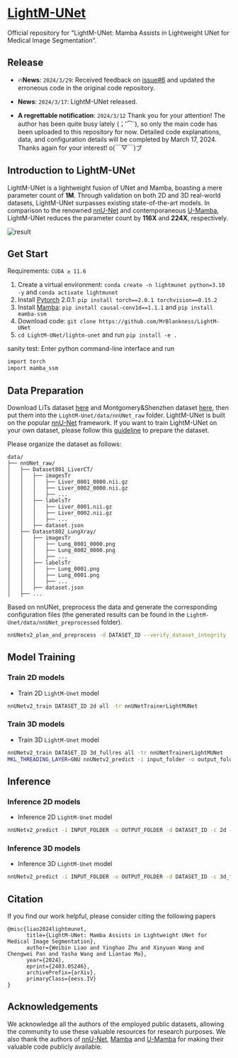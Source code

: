 # [LightM-UNet](https://arxiv.org/html/2403.05246v1)

Official repository for "LightM-UNet: Mamba Assists in Lightweight UNet for Medical Image Segmentation".

## Release

-  🔥**News**: ```2024/3/29```: Received feedback on [issue#6](https://github.com/MrBlankness/LightM-UNet/issues/6) and updated the erroneous code in the original code repository.

-  **News**: ```2024/3/17```: LightM-UNet released.

- **A regrettable notification**: ```2024/3/12``` Thank you for your attention! The author has been quite busy lately (；′⌒`), so only the main code has been uploaded to this repository for now. Detailed code explanations, data, and configuration details will be completed by March 17, 2024.
Thanks again for your interest! o(￣▽￣)ブ

## Introduction to LightM-UNet

LightM-UNet is a lightweight fusion of UNet and Mamba, boasting a mere parameter count of **1M**. Through validation on both 2D and 3D real-world datasets, LightM-UNet surpasses existing state-of-the-art models. In comparison to the renowned [nnU-Net](https://github.com/MIC-DKFZ/nnUNet) and contemporaneous [U-Mamba](https://github.com/bowang-lab/U-Mamba), LightM-UNet reduces the parameter count by **116X** and **224X**, respectively.

![result](https://github.com/MrBlankness/LightM-UNet/blob/master/assets/main_result.png)

## Get Start 

Requirements: `CUDA ≥ 11.6`

1. Create a virtual environment: `conda create -n lightmunet python=3.10 -y` and `conda activate lightmunet `
2. Install [Pytorch](https://pytorch.org/get-started/previous-versions/#linux-and-windows-4) 2.0.1: `pip install torch==2.0.1 torchvision==0.15.2`
3. Install [Mamba](https://github.com/state-spaces/mamba): `pip install causal-conv1d==1.1.1` and `pip install mamba-ssm`
4. Download code: `git clone https://github.com/MrBlankness/LightM-UNet`
5. `cd LightM-UNet/lightm-unet` and run `pip install -e .`


sanity test: Enter python command-line interface and run

```bash
import torch
import mamba_ssm
```

## Data Preparation

Download LiTs dataset [here](https://www.kaggle.com/datasets/gauravduttakiit/3d-liver-and-liver-tumor-segmentation) and Montgomery&Shenzhen dataset [here](https://www.kaggle.com/datasets/nikhilpandey360/chest-xray-masks-and-labels), then put them into the `LightM-Unet/data/nnUNet_raw` folder. 
LightM-UNet is built on the popular [nnU-Net](https://github.com/MIC-DKFZ/nnUNet) framework. If you want to train LightM-UNet on your own dataset, please follow this [guideline](https://github.com/MIC-DKFZ/nnUNet/blob/master/documentation/dataset_format.md) to prepare the dataset. 

Please organize the dataset as follows:

```
data/
├── nnUNet_raw/
│   ├── Dataset801_LiverCT/
│   │   ├── imagesTr
│   │   │   ├── Liver_0001_0000.nii.gz
│   │   │   ├── Liver_0002_0000.nii.gz
│   │   │   ├── ...
│   │   ├── labelsTr
│   │   │   ├── Liver_0001.nii.gz
│   │   │   ├── Liver_0002.nii.gz
│   │   │   ├── ...
│   │   ├── dataset.json
│   ├── Dataset802_LungXray/
│   │   ├── imagesTr
│   │   │   ├── Lung_0001_0000.png
│   │   │   ├── Lung_0002_0000.png
│   │   │   ├── ...
│   │   ├── labelsTr
│   │   │   ├── Lung_0001.png
│   │   │   ├── Lung_0001.png
│   │   │   ├── ...
│   │   ├── dataset.json
│   ├── ...
```

Based on nnUNet, preprocess the data and generate the corresponding configuration files (the generated results can be found in the `LightM-Unet/data/nnUNet_preprocessed` folder).

```bash
nnUNetv2_plan_and_preprocess -d DATASET_ID --verify_dataset_integrity
```

## Model Training


### Train 2D models

- Train 2D `LightM-Unet` model

```bash
nnUNetv2_train DATASET_ID 2d all -tr nnUNetTrainerLightMUNet
```

### Train 3D models

- Train 3D `LightM-Unet` model

```bash
nnUNetv2_train DATASET_ID 3d_fullres all -tr nnUNetTrainerLightMUNet
MKL_THREADING_LAYER=GNU nnUNetv2_predict -i input_folder -o output_folder -d 801 -c 3d_fullres -tr nnUNetTrainerLightMUNet --disable_tta
```


## Inference

### Inference 2D models

- Inference 2D `LightM-Unet` model

```bash
nnUNetv2_predict -i INPUT_FOLDER -o OUTPUT_FOLDER -d DATASET_ID -c 2d -tr nnUNetTrainerLightMUNet --disable_tta
```

### Inference 3D models

- Inference 3D `LightM-Unet` model

```bash
nnUNetv2_predict -i INPUT_FOLDER -o OUTPUT_FOLDER -d DATASET_ID -c 3d_fullres -tr nnUNetTrainerLightMUNet --disable_tta
```


## Citation
If you find our work helpful, please consider citing the following papers
```
@misc{liao2024lightmunet,
      title={LightM-UNet: Mamba Assists in Lightweight UNet for Medical Image Segmentation}, 
      author={Weibin Liao and Yinghao Zhu and Xinyuan Wang and Chengwei Pan and Yasha Wang and Liantao Ma},
      year={2024},
      eprint={2403.05246},
      archivePrefix={arXiv},
      primaryClass={eess.IV}
}
```


## Acknowledgements

We acknowledge all the authors of the employed public datasets, allowing the community to use these valuable resources for research purposes. 
We also thank the authors of [nnU-Net](https://github.com/MIC-DKFZ/nnUNet), [Mamba](https://github.com/state-spaces/mamba) and [U-Mamba](https://github.com/bowang-lab/U-Mamba) for making their valuable code publicly available.

